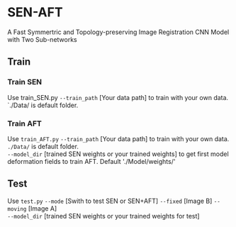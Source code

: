 # SEN-AFT
A Fast Symmertric and Topology-preserving Image Registration CNN Model with Two Sub-networks
## Train 
### Train SEN 
Use train_SEN.py `--train_path` [Your data path] to train with your own data. `./Data/ is default folder.
### Train AFT
Use `train_AFT.py` `--train_path` [Your data path] to train with your own data. `./Data/` is default folder.  
                 `--model_dir` [trained SEN weights or your trained weights] to get first model deformation fields to train AFT. Default './Model/weights/'  
## Test
Use `test.py` `--mode` [Swith to test SEN or SEN+AFT] `--fixed` [Image B] `--moving` [Image A]  
            `--model_dir` [trained SEN weights or your trained weights for test]
